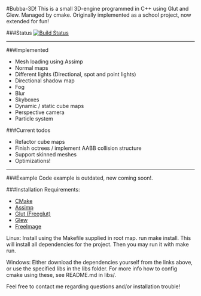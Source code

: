 #Bubba-3D!
This is a small 3D-engine programmed in C++
using Glut and Glew.  Managed by cmake.
Originally implemented as a school project, now extended for fun!

###Status
[![Build Status](https://travis-ci.org/Bubbad/Bubba-3D.svg?branch=develop)](https://travis-ci.org/Bubbad/Bubba-3D)

***  
###Implemented
* Mesh loading using Assimp
* Normal maps
* Different lights (Directional, spot and point lights)
* Directional shadow map
* Fog
* Blur
* Skyboxes
* Dynamic / static cube maps
* Perspective camera
* Particle system

###Current todos
* Refactor cube maps
* Finish octrees / implement AABB collision structure
* Support skinned meshes
* Optimizations!

***
###Example
Code example is outdated, new coming soon!.

###Installation
Requirements:
* <a href="http://www.cmake.org/">CMake</a>
* <a href="http://assimp.sourceforge.net/">Assimp</a>
* <a href="http://freeglut.sourceforge.net/">Glut (Freeglut)</a>
* <a href="http://glew.sourceforge.net/">Glew</a>
* <a href="http://freeimage.sourceforge.net/">FreeImage</a><br />

Linux: Install using the Makefile supplied in root map. run make install. This will install all dependencies for the project. Then you may run it with make run.

Windows: Either download the dependencies yourself from the links above, or use the specified libs in the libs folder. For more info how to config cmake using these, see README.md in libs/. 

Feel free to contact me regarding questions and/or installation trouble!
